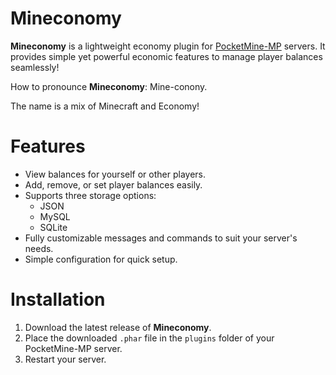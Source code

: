 # Mineconomy  

**Mineconomy** is a lightweight economy plugin for [PocketMine-MP](https://pmmp.io) servers. It provides simple yet powerful economic features to manage player balances seamlessly!

How to pronounce **Mineconomy**: Mine-conony.

The name is a mix of Minecraft and Economy!

# Features  
- View balances for yourself or other players.  
- Add, remove, or set player balances easily.  
- Supports three storage options:  
  - JSON  
  - MySQL  
  - SQLite  
- Fully customizable messages and commands to suit your server's needs.  
- Simple configuration for quick setup.  

# Installation  
1. Download the latest release of **Mineconomy**.  
2. Place the downloaded `.phar` file in the `plugins` folder of your PocketMine-MP server.  
3. Restart your server.  

